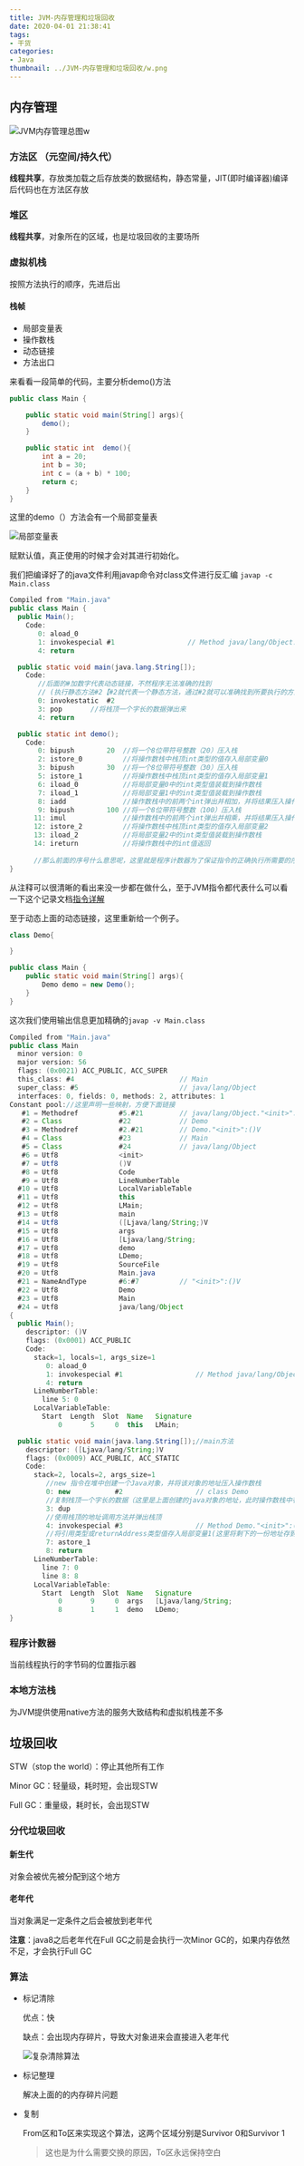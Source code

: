 ```yaml
---
title: JVM-内存管理和垃圾回收
date: 2020-04-01 21:38:41
tags:
- 干货
categories:
- Java
thumbnail: ../JVM-内存管理和垃圾回收/w.png
---
```


## 内存管理

![JVM内存管理总图w](JVM-内存管理和垃圾回收/w.png)

### 方法区 （元空间/持久代）

**线程共享**，存放类加载之后存放类的数据结构，静态常量，JIT(即时编译器)编译后代码也在方法区存放

### 堆区

**线程共享**，对象所在的区域，也是垃圾回收的主要场所

### 虚拟机栈

按照方法执行的顺序，先进后出

#### 栈帧

* 局部变量表
* 操作数栈
* 动态链接
* 方法出口

来看看一段简单的代码，主要分析demo()方法

```java
public class Main {

    public static void main(String[] args){
        demo();
    }

    public static int  demo(){
        int a = 20;
        int b = 30;
        int c = (a + b) * 100;
        return c;
    }
}
```

这里的demo（）方法会有一个局部变量表

![局部变量表 ](JVM-%E5%86%85%E5%AD%98%E7%AE%A1%E7%90%86%E5%92%8C%E5%9E%83%E5%9C%BE%E5%9B%9E%E6%94%B6/%E5%B1%80%E9%83%A8%E5%8F%98%E9%87%8F%E8%A1%A8%20(1).png)

赋默认值，真正使用的时候才会对其进行初始化。

我们把编译好了的java文件利用javap命令对class文件进行反汇编 `javap -c Main.class`

```java
Compiled from "Main.java"
public class Main {
  public Main();
    Code:
       0: aload_0
       1: invokespecial #1                  // Method java/lang/Object."<init>":()V
       4: return

  public static void main(java.lang.String[]);
    Code:
       //后面的#加数字代表动态链接，不然程序无法准确的找到
       // (执行静态方法#2【#2就代表一个静态方法，通过#2就可以准确找到所要执行的方法】)
       0: invokestatic  #2                  
       3: pop		//将栈顶一个字长的数据弹出来
       4: return

  public static int demo();
    Code:
       0: bipush        20  //将一个8位带符号整数（20）压入栈
       2: istore_0			//将操作数栈中栈顶int类型的值存入局部变量0
       3: bipush        30	//将一个8位带符号整数（30）压入栈
       5: istore_1			//将操作数栈中栈顶int类型的值存入局部变量1
       6: iload_0			//将局部变量0中的int类型值装载到操作数栈
       7: iload_1			//将局部变量1中的int类型值装载到操作数栈
       8: iadd				//操作数栈中的前两个int弹出并相加，并将结果压入操作数栈顶
       9: bipush        100	//将一个8位带符号整数（100）压入栈
      11: imul				//操作数栈中的前两个int弹出并相乘，并将结果压入操作数栈顶
      12: istore_2			//将操作数栈中栈顶int类型的值存入局部变量2
      13: iload_2			//将局部变量2中的int类型值装载到操作数栈
      14: ireturn			//将操作数栈中的int值返回
          
      //那么前面的序号什么意思呢，这里就是程序计数器为了保证指令的正确执行所需要的序号
}
```

从注释可以很清晰的看出来没一步都在做什么，至于JVM指令都代表什么可以看一下这个记录文档[指令详解]([https://jontree.github.io/2020/04/03/JVM-%E6%93%8D%E4%BD%9C%E6%8C%87%E4%BB%A4%E8%AE%B0%E5%BD%95%E4%B8%80%E8%A7%88](https://jontree.github.io/2020/04/03/JVM-操作指令记录一览))

至于动态上面的动态链接，这里重新给一个例子。

```java
class Demo{

}

public class Main {
    public static void main(String[] args){
        Demo demo = new Demo();
    }
}
```

这次我们使用输出信息更加精确的`javap -v Main.class`

```java
Compiled from "Main.java"
public class Main
  minor version: 0
  major version: 56
  flags: (0x0021) ACC_PUBLIC, ACC_SUPER
  this_class: #4                          // Main
  super_class: #5                         // java/lang/Object
  interfaces: 0, fields: 0, methods: 2, attributes: 1
Constant pool://这里声明一些映射，方便下面链接
   #1 = Methodref          #5.#21         // java/lang/Object."<init>":()V
   #2 = Class              #22            // Demo
   #3 = Methodref          #2.#21         // Demo."<init>":()V
   #4 = Class              #23            // Main
   #5 = Class              #24            // java/lang/Object
   #6 = Utf8               <init>
   #7 = Utf8               ()V
   #8 = Utf8               Code
   #9 = Utf8               LineNumberTable
  #10 = Utf8               LocalVariableTable
  #11 = Utf8               this
  #12 = Utf8               LMain;
  #13 = Utf8               main
  #14 = Utf8               ([Ljava/lang/String;)V
  #15 = Utf8               args
  #16 = Utf8               [Ljava/lang/String;
  #17 = Utf8               demo
  #18 = Utf8               LDemo;
  #19 = Utf8               SourceFile
  #20 = Utf8               Main.java
  #21 = NameAndType        #6:#7          // "<init>":()V
  #22 = Utf8               Demo
  #23 = Utf8               Main
  #24 = Utf8               java/lang/Object
{
  public Main();
    descriptor: ()V
    flags: (0x0001) ACC_PUBLIC
    Code:
      stack=1, locals=1, args_size=1
         0: aload_0
         1: invokespecial #1                  // Method java/lang/Object."<init>":()V
         4: return
      LineNumberTable:
        line 5: 0
      LocalVariableTable:
        Start  Length  Slot  Name   Signature
            0       5     0  this   LMain;

  public static void main(java.lang.String[]);//main方法
    descriptor: ([Ljava/lang/String;)V
    flags: (0x0009) ACC_PUBLIC, ACC_STATIC
    Code:
      stack=2, locals=2, args_size=1
         //new 指令在堆中创建一个Java对象，并将该对象的地址压入操作数栈
         0: new           #2                  // class Demo
         //复制栈顶一个字长的数据（这里是上面创建的java对象的地址，此时操作数栈中有两个地址）
         3: dup
         //使用栈顶的地址调用方法并弹出栈顶
         4: invokespecial #3                  // Method Demo."<init>":()V
         //将引用类型或returnAddress类型值存入局部变量1(这里将剩下的一份地址存到局部变量里面去了)
         7: astore_1
         8: return
      LineNumberTable:
        line 7: 0
        line 8: 8
      LocalVariableTable:
        Start  Length  Slot  Name   Signature
            0       9     0  args   [Ljava/lang/String;
            8       1     1  demo   LDemo;
}
```

### 程序计数器

当前线程执行的字节码的位置指示器

### 本地方法栈 

为JVM提供使用native方法的服务大致结构和虚拟机栈差不多 

## 垃圾回收

STW（stop the world）：停止其他所有工作

Minor GC：轻量级，耗时短，会出现STW

Full GC：重量级，耗时长，会出现STW

### 分代垃圾回收

#### 新生代

对象会被优先被分配到这个地方

#### 老年代

当对象满足一定条件之后会被放到老年代

**注意**：java8之后老年代在Full GC之前是会执行一次Minor GC的，如果内存依然不足，才会执行Full GC

### 算法

* 标记清除

  优点：快

  缺点：会出现内存碎片，导致大对象进来会直接进入老年代

  ![复杂清除算法](JVM-内存管理和垃圾回收/复杂清除算法.svg)

* 标记整理

  解决上面的的内存碎片问题

* 复制

  From区和To区来实现这个算法，这两个区域分别是Survivor 0和Survivor 1

  > 这也是为什么需要交换的原因，To区永远保持空白